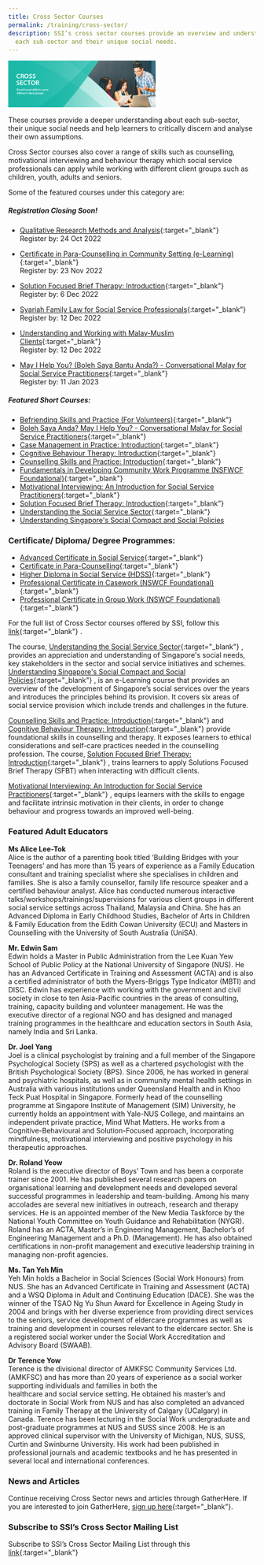 ```yaml
---
title: Cross Sector Courses
permalink: /training/cross-sector/
description: SSI’s cross sector courses provide an overview and understanding of
  each sub-sector and their unique social needs.
---
```

![Social Service Institute (SSI) Singapore - Counselling, Motivational Interviewing & Behaviour Therapy Courses](/images/training/SSI_header-banner-757-x-239px1.jpg)

These courses provide a deeper understanding about each sub-sector, their unique social needs and help learners to critically discern and analyse their own assumptions.  
  
Cross Sector courses also cover a range of skills such as counselling, motivational interviewing and behaviour therapy which social service professionals can apply while working with different client groups such as children, youth, adults and seniors.  
  
Some of the featured courses under this category are:

##### **Registration Closing Soon!**

-   [Qualitative Research Methods and Analysis](https://iltms.ssi.gov.sg/registration/#/Course?coursecode=NRES5053){:target="_blank"} <br> Register by: 24 Oct 2022

- [Certificate in Para-Counselling in Community Setting (e-Learning)](https://iltms.ssi.gov.sg/registration/#/Course?coursecode=SCET102){:target="_blank"} <br> Register by: 23 Nov 2022

- [Solution Focused Brief Therapy: Introduction](https://iltms.ssi.gov.sg/registration/#/Course?coursecode=SCRS5279){:target="_blank"} <br> Register by: 6 Dec 2022

- [Syariah Family Law for Social Service Professionals](https://iltms.ssi.gov.sg/registration/#/Course?coursecode=NLAW5336){:target="_blank"} <br> Register by: 12 Dec 2022

- [Understanding  and Working with Malay-Muslim Clients](https://iltms.ssi.gov.sg/registration/#/Course?coursecode=SCRS5570){:target="_blank"} <br> Register by: 12 Dec 2022

- [May I Help You? (Boleh Saya Bantu Anda?) - Conversational Malay for Social Service Practitioners](https://iltms.ssi.gov.sg/registration/#/Course?coursecode=SCRS5647){:target="_blank"} <br> Register by: 11 Jan 2023

##### **Featured Short Courses:**

-   [Befriending Skills and Practice (For Volunteers)](https://iltms.ssi.gov.sg/registration/#/Course?coursecode=SVDM5311){:target="_blank"}   
-   [Boleh Saya Anda? May I Help You? - Conversational Malay for Social Service Practitioners](https://iltms.ssi.gov.sg/registration/#/Course?coursecode=SCRS5647){:target="_blank"}   
-   [Case Management in Practice: Introduction](https://iltms.ssi.gov.sg/registration/#/Course?coursecode=SCRS5228){:target="_blank"}   
-   [Cognitive Behaviour Therapy: Introduction](https://iltms.ssi.gov.sg/registration/#/Course?coursecode=SCYF5141){:target="_blank"}   
-   [Counselling Skills and Practice: Introduction](https://iltms.ssi.gov.sg/registration/#/Course?coursecode=SCRS5229){:target="_blank"}   
-   [Fundamentals in Developing Community Work Programme (NSFWCF Foundational)](https://iltms.ssi.gov.sg/registration/#/Course?coursecode=SCET159){:target="_blank"}   
-   [Motivational Interviewing: An Introduction for Social Service Practitioners](https://iltms.ssi.gov.sg/registration/#/Course?coursecode=SCYF5725){:target="_blank"}   
-   [Solution Focused Brief Therapy: Introduction](https://iltms.ssi.gov.sg/registration/#/Course?coursecode=SCRS5279){:target="_blank"}   
-   [Understanding the Social Service Sector](https://iltms.ssi.gov.sg/registration/#/Course?coursecode=SCET6-M){:target="_blank"} 
-  [Understanding Singapore's Social Compact and Social Policies](https://iltms.ssi.gov.sg/registration/#/Course?coursecode=SCRS400)

### **Certificate/ Diploma/ Degree Programmes:**

-   [Advanced Certificate in Social Service](/training/cet-programmes/advanced-certificate-in-social-service/){:target="_blank"}  
-   [Certificate in Para-Counselling](/training/cet-programmes/certificate-in-para-counselling/){:target="_blank"}     
-   [Higher Diploma in Social Service (HDSS)](/training/cet-programmes/higher-diploma-in-social-service/){:target="_blank"} 
-   [Professional Certificate in Casework (NSWCF Foundational)](/training/cet-programmes/professional-certificate-in-casework-(nswcf-foundational)/){:target="_blank"}   
-   [Professional Certificate in Group Work (NSWCF Foundational)](/training/cet-programmes/professional-certificate-in-group-work-(nswcf-foundational)/){:target="_blank"}   

For the full list of Cross Sector courses offered by SSI, follow this [link](https://iltms.ssi.gov.sg/registration#/Course){:target="_blank"}   .  
  
The course, [Understanding the Social Service Sector](https://iltms.ssi.gov.sg/registration/#/Course?coursecode=SCET6-M){:target="_blank"}   , provides an appreciation and understanding of Singapore's social needs, key stakeholders in the sector and social service initiatives and schemes. [Understanding Singapore's Social Compact and Social Policies](https://iltms.ssi.gov.sg/registration/#/Course?coursecode=SCRS400){:target="_blank"} , is an e-Learning course that provides an overview of the development of Singapore’s social services over the years and introduces the principles behind its provision. It covers six areas of social service provision which include trends and challenges in the future.  
  
[Counselling Skills and Practice: Introduction](https://iltms.ssi.gov.sg/registration/#/Course?coursecode=SCRS5229){:target="_blank"}    and [Cognitive Behaviour Therapy: Introduction](https://iltms.ssi.gov.sg/registration/#/Course?coursecode=SCYF5141){:target="_blank"}    provide foundational skills in counselling and therapy. It exposes learners to ethical considerations and self-care practices needed in the counselling profession. The course, [Solution Focused Brief Therapy: Introduction](https://iltms.ssi.gov.sg/registration/#/Course?coursecode=SCRS5279){:target="_blank"}   , trains learners to apply Solutions Focused Brief Therapy (SFBT) when interacting with difficult clients.

[Motivational Interviewing: An Introduction for Social Service Practitioners](https://iltms.ssi.gov.sg/registration/#/Course?coursecode=SCYF5725){:target="_blank"}   , equips learners with the skills to engage and facilitate intrinsic motivation in their clients, in order to change behaviour and progress towards an improved well-being.

### **Featured Adult Educators**

**Ms Alice Lee-Tok**  
Alice is the author of a parenting book titled ‘Building Bridges with your Teenagers’ and has more than 15 years of experience as a Family Education consultant and training specialist where she specialises in children and families. She is also a family counsellor, family life resource speaker and a certified behaviour analyst. Alice has conducted numerous interactive talks/workshops/trainings/supervisions for various client groups in different social service settings across Thailand, Malaysia and China. She has an Advanced Diploma in Early Childhood Studies, Bachelor of Arts in Children & Family Education from the Edith Cowan University (ECU) and Masters in Counselling with the University of South Australia (UniSA).  
  
**Mr. Edwin Sam**  
Edwin holds a Master in Public Administration from the Lee Kuan Yew School of Public Policy at the National University of Singapore (NUS). He has an Advanced Certificate in Training and Assessment (ACTA) and is also a certified administrator of both the Myers-Briggs Type Indicator (MBTI) and DISC. Edwin has experience with working with the government and civil society in close to ten Asia-Pacific countries in the areas of consulting, training, capacity building and volunteer management. He was the executive director of a regional NGO and has designed and managed training programmes in the healthcare and education sectors in South Asia, namely India and Sri Lanka.  
  
**Dr. Joel Yang**  
Joel is a clinical psychologist by training and a full member of the Singapore Psychological Society (SPS) as well as a chartered psychologist with the British Psychological Society (BPS). Since 2006, he has worked in general and psychiatric hospitals, as well as in community mental health settings in Australia with various institutions under Queensland Health and in Khoo Teck Puat Hospital in Singapore. Formerly head of the counselling programme at Singapore Institute of Management (SIM) University, he currently holds an appointment with Yale-NUS College, and maintains an independent private practice, Mind What Matters. He works from a Cognitive-Behavioural and Solution-Focused approach, incorporating mindfulness, motivational interviewing and positive psychology in his therapeutic approaches.  
  
**Dr. Roland Yeow**  
Roland is the executive director of Boys’ Town and has been a corporate trainer since 2001. He has published several research papers on organisational learning and development needs and developed several successful programmes in leadership and team-building. Among his many accolades are several new initiatives in outreach, research and therapy services. He is an appointed member of the New Media Taskforce by the National Youth Committee on Youth Guidance and Rehabilitation (NYGR). Roland has an ACTA, Master’s in Engineering Management, Bachelor’s of Engineering Management and a Ph.D. (Management). He has also obtained certifications in non-profit management and executive leadership training in managing non-profit agencies.  
  
**Ms. Tan Yeh Min**  
Yeh Min holds a Bachelor in Social Sciences (Social Work Honours) from NUS. She has an Advanced Certificate in Training and Assessment (ACTA) and a WSQ Diploma in Adult and Continuing Education (DACE). She was the winner of the TSAO Ng Yu Shun Award for Excellence in Ageing Study in 2004 and brings with her diverse experience from providing direct services to the seniors, service development of eldercare programmes as well as training and development in courses relevant to the eldercare sector. She is a registered social worker under the Social Work Accreditation and Advisory Board (SWAAB).  
  
**Dr Terence Yow**  
Terence is the divisional director of AMKFSC Community Services Ltd. (AMKFSC) and has more than 20 years of experience as a social worker supporting individuals and families in both the  
healthcare and social service setting. He obtained his master’s and doctorate in Social Work from NUS and has also completed an advanced training in Family Therapy at the University of Calgary (UCalgary) in Canada. Terence has been lecturing in the Social Work undergraduate and post-graduate programmes at NUS and SUSS since 2008. He is an approved clinical supervisor with the University of Michigan, NUS, SUSS, Curtin and Swinburne University. His work had been published in professional journals and academic textbooks and he has presented in several local and international conferences.

### **News and Articles**

Continue receiving Cross Sector news and articles through GatherHere. If you are interested to join GatherHere, [sign up here](https://go.gov.sg/gh-signup){:target="_blank"}.

### **Subscribe to SSI’s Cross Sector Mailing List**

Subscribe to SSI’s Cross Sector Mailing List through this [link](https://form.gov.sg/#!/62062a0f8cb95c001235e55d){:target="_blank"}